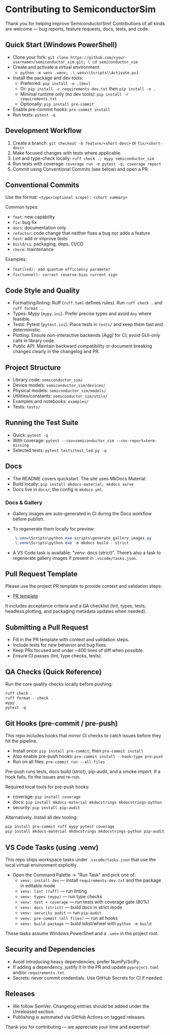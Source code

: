 # Contributing to SemiconductorSim

Thank you for helping improve SemiconductorSim! Contributions of all kinds are
welcome — bug reports, feature requests, docs, tests, and code.

## Quick Start (Windows PowerShell)

- Clone your fork:
  `git clone https://github.com/<your-username>/semiconductor_sim.git; \
  cd semiconductor_sim`
- Create and activate a virtual environment:
  - `python -m venv .venv; .\.venv\\Scripts\\Activate.ps1`
- Install the package and dev tools:
  - Preferred: `pip install -e .[dev]`
  - Or: `pip install -r requirements-dev.txt` then `pip install -e .`
  - Minimal runtime only (no dev tools): `pip install -r requirements.txt`
  - Optionally: `pip install pre-commit`
- Enable pre-commit hooks: `pre-commit install`
- Run tests: `pytest -q`

## Development Workflow

1. Create a branch: `git checkout -b feature/<short-desc>` or `fix/<short-desc>`
2. Make focused changes with tests where applicable.
3. Lint and type-check locally: `ruff check .; mypy semiconductor_sim`
4. Run tests with coverage: `coverage run -m pytest -q; coverage report`
5. Commit using Conventional Commits (see below) and open a PR.

## Conventional Commits

Use the format: `<type>(optional scope): <short summary>`

Common types:

- `feat`: new capability
- `fix`: bug fix
- `docs`: documentation only
- `refactor`: code change that neither fixes a bug nor adds a feature
- `test`: add or improve tests
- `build/ci`: packaging, deps, CI/CD
- `chore`: maintenance

Examples:

- `feat(led): add quantum efficiency parameter`
- `fix(tunnel): correct reverse-bias current sign`

## Code Style and Quality

- Formatting/linting: Ruff (`ruff.toml` defines rules). Run `ruff check .` and
  `ruff format .`.
- Types: Mypy (`mypy.ini`). Prefer precise types and avoid `Any` where feasible.
- Tests: Pytest (`pytest.ini`). Place tests in `tests/` and keep them fast and deterministic.
- Plotting: Ensure non-interactive backends (Agg) for CI; avoid GUI-only calls
  in library code.
- Public API: Maintain backward compatibility or document breaking changes
  clearly in the changelog and PR.

## Project Structure

- Library code: `semiconductor_sim/`
- Device models: `semiconductor_sim/devices/`
- Physical models: `semiconductor_sim/models/`
- Utilities/constants: `semiconductor_sim/utils/`
- Examples and notebooks: `examples/`
- Tests: `tests/`

## Running the Test Suite

- Quick: `pytest -q`
- With coverage: `pytest --cov=semiconductor_sim --cov-report=term-missing`
- Selected tests: `pytest tests/test_led.py -q`

## Docs

- The README covers quickstart. The site uses MkDocs Material.
- Build locally: `pip install mkdocs-material; mkdocs serve`
- Docs live in `docs/`; the config is `mkdocs.yml`.

### Docs & Gallery

- Gallery images are auto-generated in CI during the Docs workflow before publish.
- To regenerate them locally for preview:

  ```powershell
  .\.venv\Scripts\python.exe scripts\generate_gallery_images.py
  .\.venv\Scripts\python.exe -m mkdocs build --strict
  ```

- A VS Code task is available: "venv: docs (strict)". There’s also a task to
  regenerate gallery images if present in `.vscode/tasks.json`.

## Pull Request Template

Please use the project PR template to provide context and validation steps:

- [PR template](.github/pull_request_template.md)

It includes acceptance criteria and a QA checklist (lint, types, tests,
headless plotting, and packaging metadata updates when needed).

## Submitting a Pull Request

- Fill in the PR template with context and validation steps.
- Include tests for new behavior and bug fixes.
- Keep PRs focused and under ~400 lines of diff when possible.
- Ensure CI passes (lint, type checks, tests).

## QA Checks (Quick Reference)

Run the core quality checks locally before pushing:

```powershell
ruff check .
ruff format --check .
mypy .
pytest -q
```

## Git Hooks (pre-commit / pre-push)

This repo includes hooks that mirror CI checks to catch issues before they
hit the pipeline.

- Install once: `pip install pre-commit`; then `pre-commit install`
- Also enable pre-push hooks: `pre-commit install --hook-type pre-push`
- Run on all files: `pre-commit run --all-files`

Pre-push runs tests, docs build (strict), pip-audit, and a smoke import. If a
hook fails, fix the issues and re-run.

Required local tools for pre-push hooks:

- coverage: `pip install coverage`
- docs: `pip install mkdocs-material mkdocstrings mkdocstrings-python`
- security: `pip install pip-audit`

Alternatively, install all dev tooling:

```powershell
pip install pre-commit ruff mypy pytest coverage
pip install mkdocs-material mkdocstrings mkdocstrings-python pip-audit
```

## VS Code Tasks (using .venv)

This repo ships workspace tasks under `.vscode/tasks.json` that use the
local virtual environment explicitly.

- Open the Command Palette → "Run Task" and pick one of:
  - `venv: install dev` — install `requirements-dev.txt` and the package
    in editable mode
  - `venv: lint (ruff)` — run linting
  - `venv: types (mypy)` — run type checks
  - `venv: test + coverage` — run tests with coverage gate (80%)
  - `venv: docs (strict)` — build docs in strict mode
  - `venv: security audit` — run `pip-audit`
  - `venv: pre-commit (all files)` — run all hooks
  - `venv: build package` — build sdist/wheel with `python -m build`

These tasks assume Windows PowerShell and a `.venv` in the project root.

## Security and Dependencies

- Avoid introducing heavy dependencies; prefer NumPy/SciPy.
- If adding a dependency, justify it in the PR and update
  `pyproject.toml` and/or `requirements.txt`.
- Secrets: never commit credentials. Use GitHub Secrets for CI if needed.

## Releases

- We follow SemVer. Changelog entries should be added under the Unreleased section.
- Publishing is automated via GitHub Actions on tagged releases.

Thank you for contributing — we appreciate your time and expertise!
